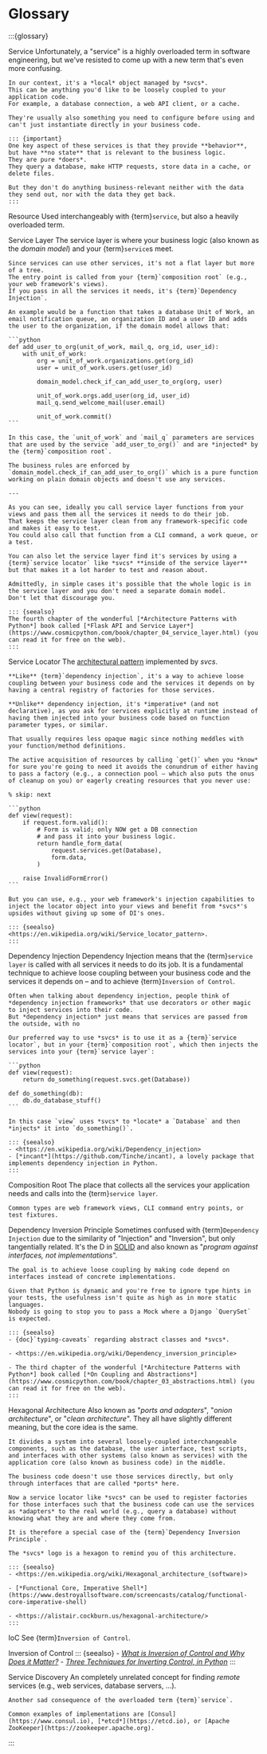 # Glossary

:::{glossary}

Service
    Unfortunately, a "service" is a highly overloaded term in software engineering, but we've resisted to come up with a new term that's even more confusing.

    In our context, it's a *local* object managed by *svcs*.
    This can be anything you'd like to be loosely coupled to your application code.
    For example, a database connection, a web API client, or a cache.

    They're usually also something you need to configure before using and can't just instantiate directly in your business code.

    ::: {important}
    One key aspect of these services is that they provide **behavior**, but have **no state** that is relevant to the business logic.
    They are pure *doers*.
    They query a database, make HTTP requests, store data in a cache, or delete files.

    But they don't do anything business-relevant neither with the data they send out, nor with the data they get back.
    :::


Resource
    Used interchangeably with {term}`service`, but also a heavily overloaded term.


Service Layer
    The service layer is where your business logic (also known as the *domain model*) and your {term}`service`s meet.

    Since services can use other services, it's not a flat layer but more of a tree.
    The entry point is called from your {term}`composition root` (e.g., your web framework's views).
    If you pass in all the services it needs, it's {term}`Dependency Injection`.

    An example would be a function that takes a database Unit of Work, an email notification queue, an organization ID and a user ID and adds the user to the organization, if the domain model allows that:

    ```python
    def add_user_to_org(unit_of_work, mail_q, org_id, user_id):
        with unit_of_work:
            org = unit_of_work.organizations.get(org_id)
            user = unit_of_work.users.get(user_id)

            domain_model.check_if_can_add_user_to_org(org, user)

            unit_of_work.orgs.add_user(org_id, user_id)
            mail_q.send_welcome_mail(user.email)

            unit_of_work.commit()
    ```

    In this case, the `unit_of_work` and `mail_q` parameters are services that are used by the service `add_user_to_org()` and are *injected* by the {term}`composition root`.

    The business rules are enforced by `domain_model.check_if_can_add_user_to_org()` which is a pure function working on plain domain objects and doesn't use any services.

    ---

    As you can see, ideally you call service layer functions from your views and pass them all the services it needs to do their job.
    That keeps the service layer clean from any framework-specific code and makes it easy to test.
    You could also call that function from a CLI command, a work queue, or a test.

    You can also let the service layer find it's services by using a {term}`service locator` like *svcs* **inside of the service layer** but that makes it a lot harder to test and reason about.

    Admittedly, in simple cases it's possible that the whole logic is in the service layer and you don't need a separate domain model.
    Don't let that discourage you.

    ::: {seealso}
    The fourth chapter of the wonderful [*Architecture Patterns with Python*] book called [*Flask API and Service Layer*](https://www.cosmicpython.com/book/chapter_04_service_layer.html) (you can read it for free on the web).
    :::


Service Locator
    The [architectural pattern](https://en.wikipedia.org/wiki/Architectural_pattern) implemented by *svcs*.

    **Like** {term}`dependency injection`, it's a way to achieve loose coupling between your business code and the services it depends on by having a central registry of factories for those services.

    **Unlike** dependency injection, it's *imperative* (and not declarative), as you ask for services explicitly at runtime instead of having them injected into your business code based on function parameter types, or similar.

    That usually requires less opaque magic since nothing meddles with your function/method definitions.

    The active acquisition of resources by calling `get()` when you *know* for sure you're going to need it avoids the conundrum of either having to pass a factory (e.g., a connection pool – which also puts the onus of cleanup on you) or eagerly creating resources that you never use:

    % skip: next

    ```python
    def view(request):
        if request.form.valid():
            # Form is valid; only NOW get a DB connection
            # and pass it into your business logic.
            return handle_form_data(
                request.services.get(Database),
                form.data,
            )

        raise InvalidFormError()
    ```

    But you can use, e.g., your web framework's injection capabilities to inject the locator object into your views and benefit from *svcs*'s upsides without giving up some of DI's ones.

    ::: {seealso}
    <https://en.wikipedia.org/wiki/Service_locator_pattern>.
    :::


Dependency Injection
    Dependency Injection means that the {term}`service layer` is called with all services it needs to do its job.
    It is a fundamental technique to achieve loose coupling between your business code and the services it depends on – and to achieve {term}`Inversion of Control`.

    Often when talking about dependency injection, people think of *dependency injection frameworks* that use decorators or other magic to inject services into their code.
    But *dependency injection* just means that services are passed from the outside, with no

    Our preferred way to use *svcs* is to use it as a {term}`service locator`, but in your {term}`composition root`, which then injects the services into your {term}`service layer`:

    ```python
    def view(request):
        return do_something(request.svcs.get(Database))

    def do_something(db):
        db.do_database_stuff()
    ```

    In this case `view` uses *svcs* to *locate* a `Database` and then *injects* it into `do_something()`.

    ::: {seealso}
    - <https://en.wikipedia.org/wiki/Dependency_injection>
    - [*incant*](https://github.com/Tinche/incant), a lovely package that implements dependency injection in Python.
    :::


Composition Root
    The place that collects all the services your application needs and calls into the {term}`service layer`.

    Common types are web framework views, CLI command entry points, or test fixtures.


Dependency Inversion Principle
    Sometimes confused with {term}`Dependency Injection` due to the similarity of "Injection" and "Inversion", but only tangentially related.
    It's the D in [SOLID](https://en.wikipedia.org/wiki/SOLID) and also known as "*program against interfaces, not implementations*".

    The goal is to achieve loose coupling by making code depend on interfaces instead of concrete implementations.

    Given that Python is dynamic and you're free to ignore type hints in your tests, the usefulness isn't quite as high as in more static languages.
    Nobody is going to stop you to pass a Mock where a Django `QuerySet` is expected.

    ::: {seealso}
    - {doc}`typing-caveats` regarding abstract classes and *svcs*.

    - <https://en.wikipedia.org/wiki/Dependency_inversion_principle>

    - The third chapter of the wonderful [*Architecture Patterns with Python*] book called [*On Coupling and Abstractions*](https://www.cosmicpython.com/book/chapter_03_abstractions.html) (you can read it for free on the web).
    :::


Hexagonal Architecture
    Also known as "*ports and adapters*", "*onion architecture*", or "*clean architecture*".
    They all have slightly different meaning, but the core idea is the same.

    It divides a system into several loosely-coupled interchangeable components, such as the database, the user interface, test scripts, and interfaces with other systems (also known as services) with the application core (also known as business code) in the middle.

    The business code doesn't use those services directly, but only through interfaces that are called *ports* here.

    Now a service locator like *svcs* can be used to register factories for those interfaces such that the business code can use the services as *adapters* to the real world (e.g., query a database) without knowing what they are and where they come from.

    It is therefore a special case of the {term}`Dependency Inversion Principle`.

    The *svcs* logo is a hexagon to remind you of this architecture.

    ::: {seealso}
    - <https://en.wikipedia.org/wiki/Hexagonal_architecture_(software)>

    - [*Functional Core, Imperative Shell*](https://www.destroyallsoftware.com/screencasts/catalog/functional-core-imperative-shell)

    - <https://alistair.cockburn.us/hexagonal-architecture/>
    :::


IoC
    See {term}`Inversion of Control`.


Inversion of Control
    ::: {seealso}
    - [*What is Inversion of Control and Why Does it Matter?*](https://seddonym.me/2019/04/15/inversion-of-control/)
    - [*Three Techniques for Inverting Control, in Python*](https://seddonym.me/2019/08/03/ioc-techniques/)
    :::


Service Discovery
    An completely unrelated concept for finding *remote* services (e.g., web services, database servers, ...).

    Another sad consequence of the overloaded term {term}`service`.

    Common examples of implementations are [Consul](https://www.consul.io), [*etcd*](https://etcd.io), or [Apache ZooKeeper](https://zookeeper.apache.org).
:::


[*Architecture Patterns with Python*]: https://www.oreilly.com/library/view/architecture-patterns-with/9781492052197/
